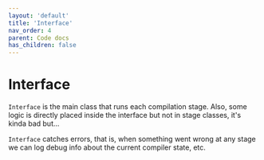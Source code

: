 ```yaml
---
layout: 'default'
title: 'Interface'
nav_order: 4
parent: Code docs
has_children: false
---
```


# Interface

`Interface` is the main class that runs each compilation stage. Also, some logic is directly placed inside the interface
but not in stage classes, it's kinda bad but... 

`Interface` catches errors, that is, when something went wrong at any stage we can log debug info about the current
compiler state, etc.
